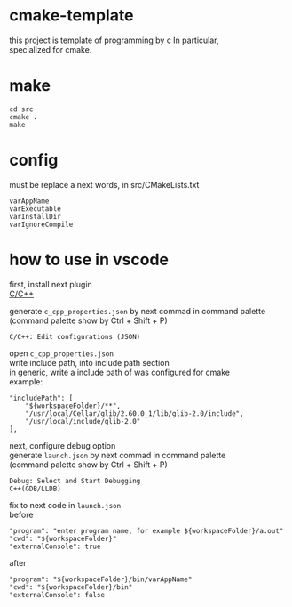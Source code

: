 # cmake-template
this project is template of programming by c In particular,  
specialized for cmake.

# make
````
cd src
cmake .
make
````

# config
must be replace a next words, in src/CMakeLists.txt
````
varAppName
varExecutable
varInstallDir
varIgnoreCompile
````


# how to use in vscode
first, install next plugin  
[C/C++](https://marketplace.visualstudio.com/items?itemName=ms-vscode.cpptools)

generate `c_cpp_properties.json` by next commad in command palette
(command palette show by Ctrl + Shift + P)
````
C/C++: Edit configurations (JSON)
````

open `c_cpp_properties.json`  
write include path, into include path section  
in generic, write a include path of was configured for cmake  
example:
````
"includePath": [
    "${workspaceFolder}/**",
    "/usr/local/Cellar/glib/2.60.0_1/lib/glib-2.0/include",
    "/usr/local/include/glib-2.0"
],
````

next, configure debug option  
generate `launch.json` by next commad in command palette  
(command palette show by Ctrl + Shift + P)
````
Debug: Select and Start Debugging
C++(GDB/LLDB)
````

fix to next code in `launch.json`  
before
````
"program": "enter program name, for example ${workspaceFolder}/a.out"
"cwd": "${workspaceFolder}"
"externalConsole": true
````
after
````
"program": "${workspaceFolder}/bin/varAppName"
"cwd": "${workspaceFolder}/bin"
"externalConsole": false
````